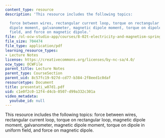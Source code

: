 ```yaml
---
content_type: resource
description: 'This resource includes the following topics:

  force between wires, rectangular current loop, torque on rectangular loop, magnetic
  dipole moment, galvanometer, magnetic dipole moment, torque on dipole in uniform
  field, and force on magnetic dipole.'
file: /ol-ocw-studio-app/courses/8-02t-electricity-and-magnetism-spring-2005/c1e0f2c012f4d4cb0507d99a332c301a_presentati_w07d1.pdf
file_size: 704474
file_type: application/pdf
learning_resource_types:
- Lecture Notes
license: https://creativecommons.org/licenses/by-nc-sa/4.0/
ocw_type: OCWFile
parent_title: Lecture Notes
parent_type: CourseSection
parent_uid: 8c57fc19-927d-cd77-b384-2f8eed1c0daf
resourcetype: Document
title: presentati_w07d1.pdf
uid: c1e0f2c0-12f4-d4cb-0507-d99a332c301a
video_metadata:
  youtube_id: null
---
```

This resource includes the following topics:
force between wires, rectangular current loop, torque on rectangular loop, magnetic dipole moment, galvanometer, magnetic dipole moment, torque on dipole in uniform field, and force on magnetic dipole.